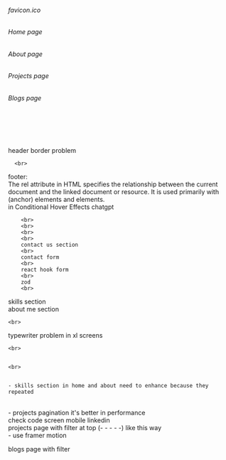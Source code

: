 ###### favicon.ico

###### Home page

###### About page

###### Projects page

###### Blogs page

  <br>
  <br>
 
  <br>
  <br>
header border problem
  <br>

      <br>

footer:
<br>
The rel attribute in HTML specifies the relationship between the current document and the linked document or resource. It is used primarily with <a> (anchor) elements and <link> elements.
<br>
in Conditional Hover Effects chatgpt

        <br>
        <br>
        <br>
        <br>
        contact us section
        <br>
        contact form
        <br>
        react hook form
        <br>
        zod
        <br>

skills section
<br>
about me section

    <br>

typewriter problem in xl screens

    <br>


    <br>


    - skills section in home and about need to enhance because they repeated

<br>
- projects pagination it's better in performance

<br>
check code screen mobile linkedin

<br>
projects page with filter at top (- - - - -) like this way

<br>
- use framer motion

<br>

blogs page with filter

<br>
<br>
<br>
<br>

